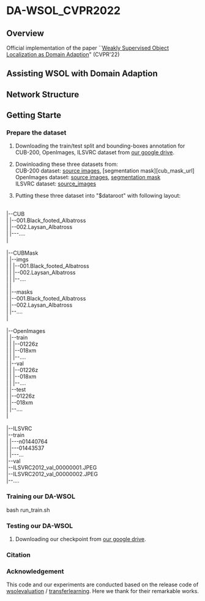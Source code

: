 # DA-WSOL_CVPR2022

## Overview
Official implementation of the paper  ``[Weakly Supervised Object Localization as Domain Adaption][paper_url]" (CVPR'22) 

## Assisting WSOL with Domain Adaption

## Network Structure

## Getting Starte

### Prepare the dataset

1. Downloading the train/test split and bounding-boxes annotation for CUB-200, OpenImages, ILSVRC dataset from [our google drive][meta_url]. 

2. Dowinloading these three datasets from: 
     <br/>CUB-200 dataset: [source images][cub_image_url],  [segmentation mask][cub_mask_url]
     <br/>OpenImages dataset: [source images][open_image_url], [segmentation mask][open_mask_url]
     <br/>ILSVRC dataset: [source_images][ilsvrc_url]

3. Putting these three dataset into "$dataroot" with following layout:

<br/>|--CUB 
<br/>|    |--001.Black_footed_Albatross
<br/>|    |--002.Laysan_Albatross
<br/>|    |---....
<br/>|    
<br/>|--CUBMask
<br/>|    |--imgs
<br/>|    |  |--001.Black_footed_Albatross
<br/>|    |  |--002.Laysan_Albatross
<br/>|    |  |--....
<br/>|    |
<br/>|    |--masks
<br/>|       |--001.Black_footed_Albatross
<br/>|       |--002.Laysan_Albatross
<br/>|       |--....
<br/>|  
<br/>|--OpenImages
<br/>|   |--train
<br/>|   |   |--01226z
<br/>|   |   |--018xm
<br/>|   |   |--....
<br/>|   |--val
<br/>|   |   |--01226z
<br/>|   |   |--018xm
<br/>|   |   |--....
<br/>|   |--test
<br/>|       |--01226z
<br/>|       |--018xm
<br/>|       |--....
<br/>|   
<br/>|--ILSVRC
<br/>    |--train
<br/>    |   |---n01440764
<br/>    |   |---01443537
<br/>    |   |---...
<br/>    |--val
<br/>        |--ILSVRC2012_val_00000001.JPEG
<br/>        |--ILSVRC2012_val_00000002.JPEG
<br/>        |--....

### Training our DA-WSOL

bash run_train.sh

### Testing our DA-WSOL

1. Downloading our checkpoint from [our google drive][checkpoint_url]. 


### Citation


### Acknowledgement
This code and our experiments are conducted based on the release code of [wsolevaluation][EVAL_url] / [transferlearning][tl_url]. Here we thank for their remarkable works.

[EVAL_url]: https://github.com/clovaai/wsolevaluation
[tl_url]: https://github.com/jindongwang/transferlearning


[paper_url]: https://arxiv.org/abs/2203.01714
[checkpoint_url]: https://drive.google.com/drive/folders/1NLrTq8kllz46ESfBSWJFZ638PKPDXLQ1?usp=sharing
[meta_url]: https://drive.google.com/drive/folders/1xQAjoLyD96vRd6OSF72TAGDdGOLVJ0yE?usp=sharing
[cub_image_url]: https://drive.google.com/file/d/1U6cwKHS65wayT9FFvoLIA8cn1k0Ot2M1/view?usp=drive_open
[open_image_url]: https://drive.google.com/file/d/1oOb4WQ-lb8SYppHEg3lWnpHk1X8WVO4e/view
[open_mask_url]: https://drive.google.com/file/d/1eu1YvcZlsEalhXTS_5Ni5tkImCliIPie/view
[ilsvrc_url]: https://image-net.org

